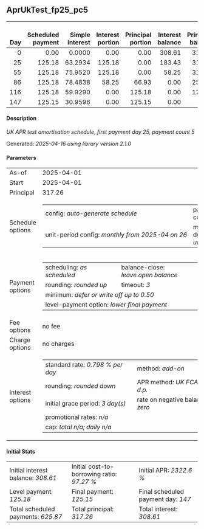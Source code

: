 <h2>AprUkTest_fp25_pc5</h2>
<table>
    <thead style="vertical-align: bottom;">
        <th style="text-align: right;">Day</th>
        <th style="text-align: right;">Scheduled payment</th>
        <th style="text-align: right;">Simple interest</th>
        <th style="text-align: right;">Interest portion</th>
        <th style="text-align: right;">Principal portion</th>
        <th style="text-align: right;">Interest balance</th>
        <th style="text-align: right;">Principal balance</th>
        <th style="text-align: right;">Total simple interest</th>
        <th style="text-align: right;">Total interest</th>
        <th style="text-align: right;">Total principal</th>
    </thead>
    <tr style="text-align: right;">
        <td class="ci00">0</td>
        <td class="ci01" style="white-space: nowrap;">0.00</td>
        <td class="ci02">0.0000</td>
        <td class="ci03">0.00</td>
        <td class="ci04">0.00</td>
        <td class="ci05">308.61</td>
        <td class="ci06">317.26</td>
        <td class="ci07">0.0000</td>
        <td class="ci08">0.00</td>
        <td class="ci09">0.00</td>
    </tr>
    <tr style="text-align: right;">
        <td class="ci00">25</td>
        <td class="ci01" style="white-space: nowrap;">125.18</td>
        <td class="ci02">63.2934</td>
        <td class="ci03">125.18</td>
        <td class="ci04">0.00</td>
        <td class="ci05">183.43</td>
        <td class="ci06">317.26</td>
        <td class="ci07">63.2934</td>
        <td class="ci08">125.18</td>
        <td class="ci09">0.00</td>
    </tr>
    <tr style="text-align: right;">
        <td class="ci00">55</td>
        <td class="ci01" style="white-space: nowrap;">125.18</td>
        <td class="ci02">75.9520</td>
        <td class="ci03">125.18</td>
        <td class="ci04">0.00</td>
        <td class="ci05">58.25</td>
        <td class="ci06">317.26</td>
        <td class="ci07">139.2454</td>
        <td class="ci08">250.36</td>
        <td class="ci09">0.00</td>
    </tr>
    <tr style="text-align: right;">
        <td class="ci00">86</td>
        <td class="ci01" style="white-space: nowrap;">125.18</td>
        <td class="ci02">78.4838</td>
        <td class="ci03">58.25</td>
        <td class="ci04">66.93</td>
        <td class="ci05">0.00</td>
        <td class="ci06">250.33</td>
        <td class="ci07">217.7292</td>
        <td class="ci08">308.61</td>
        <td class="ci09">66.93</td>
    </tr>
    <tr style="text-align: right;">
        <td class="ci00">116</td>
        <td class="ci01" style="white-space: nowrap;">125.18</td>
        <td class="ci02">59.9290</td>
        <td class="ci03">0.00</td>
        <td class="ci04">125.18</td>
        <td class="ci05">0.00</td>
        <td class="ci06">125.15</td>
        <td class="ci07">277.6582</td>
        <td class="ci08">308.61</td>
        <td class="ci09">192.11</td>
    </tr>
    <tr style="text-align: right;">
        <td class="ci00">147</td>
        <td class="ci01" style="white-space: nowrap;">125.15</td>
        <td class="ci02">30.9596</td>
        <td class="ci03">0.00</td>
        <td class="ci04">125.15</td>
        <td class="ci05">0.00</td>
        <td class="ci06">0.00</td>
        <td class="ci07">308.6178</td>
        <td class="ci08">308.61</td>
        <td class="ci09">317.26</td>
    </tr>
</table>
<h4>Description</h4>
<p><i>UK APR test amortisation schedule, first payment day 25, payment count 5</i></p>
<p>Generated: <i>2025-04-16 using library version 2.1.0</i></p>
<h4>Parameters</h4>
<table>
    <tr>
        <td>As-of</td>
        <td>2025-04-01</td>
    </tr>
    <tr>
        <td>Start</td>
        <td>2025-04-01</td>
    </tr>
    <tr>
        <td>Principal</td>
        <td>317.26</td>
    </tr>
    <tr>
        <td>Schedule options</td>
        <td>
            <table>
                <tr>
                    <td>config: <i>auto-generate schedule</i></td>
                    <td>payment count: <i>5</i></td>
                </tr>
                <tr>
                    <td style="white-space: nowrap;">unit-period config: <i>monthly from 2025-04 on 26</i></td>
                    <td>max duration: <i>unlimited</i></td>
                </tr>
            </table>
        </td>
    </tr>
    <tr>
        <td>Payment options</td>
        <td>
            <table>
                <tr>
                    <td>scheduling: <i>as scheduled</i></td>
                    <td>balance-close: <i>leave&nbsp;open&nbsp;balance</i></td>
                </tr>
                <tr>
                    <td>rounding: <i>rounded up</i></td>
                    <td>timeout: <i>3</i></td>
                </tr>
                <tr>
                    <td colspan='2'>minimum: <i>defer&nbsp;or&nbsp;write&nbsp;off&nbsp;up&nbsp;to&nbsp;0.50</i></td>
                </tr>
                <tr>
                    <td colspan='2'>level-payment option: <i>lower&nbsp;final&nbsp;payment</i></td>
                </tr>
            </table>
        </td>
    </tr>
    <tr>
        <td>Fee options</td>
        <td>no fee
        </td>
    </tr>
    <tr>
        <td>Charge options</td>
        <td>no charges
        </td>
    </tr>
    <tr>
        <td>Interest options</td>
        <td>
            <table>
                <tr>
                    <td>standard rate: <i>0.798 % per day</i></td>
                    <td>method: <i>add-on</i></td>
                </tr>
                <tr>
                    <td>rounding: <i>rounded down</i></td>
                    <td>APR method: <i>UK FCA to 1 d.p.</i></td>
                </tr>
                <tr>
                    <td>initial grace period: <i>3 day(s)</i></td>
                    <td>rate on negative balance: <i>zero</i></td>
                </tr>
                <tr>
                    <td colspan="2">promotional rates: <i><i>n/a</i></i></td>
                </tr>
                <tr>
                    <td colspan="2">cap: <i>total <i>n/a</i>; daily <i>n/a</i></td>
                </tr>
            </table>
        </td>
    </tr>
</table>
<h4>Initial Stats</h4>
<table>
    <tr>
        <td>Initial interest balance: <i>308.61</i></td>
        <td>Initial cost-to-borrowing ratio: <i>97.27 %</i></td>
        <td>Initial APR: <i>2322.6 %</i></td>
    </tr>
    <tr>
        <td>Level payment: <i>125.18</i></td>
        <td>Final payment: <i>125.15</i></td>
        <td>Final scheduled payment day: <i>147</i></td>
    </tr>
    <tr>
        <td>Total scheduled payments: <i>625.87</i></td>
        <td>Total principal: <i>317.26</i></td>
        <td>Total interest: <i>308.61</i></td>
    </tr>
</table>
